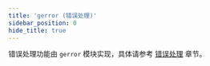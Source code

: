```yaml
---
title: 'gerror (错误处理)'
sidebar_position: 0
hide_title: true
---
```


错误处理功能由 `gerror` 模块实现，具体请参考 [错误处理](../../1-核心组件-重点/4-错误处理/4-错误处理.md) 章节。